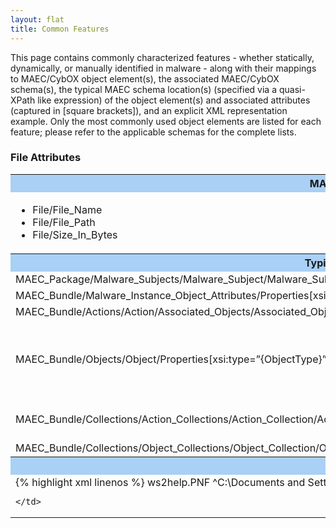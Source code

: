 ```yaml
---
layout: flat
title: Common Features
---
```


This page contains commonly characterized features - whether statically, dynamically, or manually identified in malware - along with their mappings to MAEC/CybOX object element(s), the associated MAEC/CybOX schema(s), the typical MAEC schema location(s) (specified via a quasi-XPath like expression) of the object element(s) and associated attributes (captured in [square brackets]), and an explicit XML representation example. Only the most commonly used object elements are listed for each feature; please refer to the applicable schemas for the complete lists.  

### File Attributes

<table class="table-border">
  <tr style="background-color:#A9D0F5">
    <th>MAEC/CybOX Object Element(s)</th>
    <th>MAEC/CybOX Schema(s)</th>
  </tr>
  <tr>
    <td>
      <ul>
	    <li> File/File_Name
		<li> File/File_Path
		<li> File/Size_In_Bytes
	  </ul
	  >
    </td>
    <td>
      <ul>
        <li> <a href=http://maecproject.github.io/data-model/4.1/FileObj/FileObjectType/>CybOX:FileObj</a>
   	    <li> CybOX:WinFileObj
		<li> CybOX:WinExecFileObj
	  </ul>
    </td>
  </tr>
  <tr style="background-color:#A9D0F5">
    <th width="65%">Typical MAEC Schema Location(s)</th>
	<th>Description</th>
  </tr>
  <tr>   
    <td width="65%">MAEC_Package/Malware_Subjects/Malware_Subject/Malware_Subject/Malware_Instance_Object_Attributes/Properties[xsi:type=”{ObjectType}”]</td>
	<td>Used for</td>
  </tr>
  <tr>
	 <td width="65%">MAEC_Bundle/Malware_Instance_Object_Attributes/Properties[xsi:type=”{ObjectType}”]</td>
	 <td></td>
  </tr>
  <tr>
	 <td width="65%">MAEC_Bundle/Actions/Action/Associated_Objects/Associated_Object/Properties[xsi:type=”{ObjectType}”]</td>
	 <td></td>
  </tr>
  <tr>
	 <td width="65%">MAEC_Bundle/Objects/Object/Properties[xsi:type=”{ObjectType}”]</td>
	 <td>Used for capturing individual files associated with a malware instance, including those that represent some extracted feature (e.g., strings).</td>
  </tr>
  <tr>
    <td width="65%">MAEC_Bundle/Collections/Action_Collections/Action_Collection/Action_List/Action/Associated_Objects/Associated_Object/Properties[xsi:type=”{ObjectType}”]</td>
	<td>Used for capturing individual files associated with an Action</td>
  </tr>
  <tr>
    <td width="65%">MAEC_Bundle/Collections/Object_Collections/Object_Collection/Object_List/Object/Properties[xsi:type=”{ObjectType}”]</td>
	<td></td>
  </tr>
  <tr style="background-color:#A9D0F5">
    <th colspan="2">MAEC/CybOX XML Representation Example</th>
  </tr>
  <tr>
    <td colspan="2">
{% highlight xml linenos %}
<cybox: Associated_Object id="maec-example-obj-2"> 
<cybox:Properties xsi:type="WinExecFileObj:WindowsExecutableFileObjectType"> 
<FileObj:File_Name>ws2help.PNF</FileObj:File_Name> 
<FileObj:File_Path condition="FitsPattern" pattern_type="Regex">^C:\Documents and Settings\\s+user\s+\Local Settings\Application\Data</FileObj:Full_Path>
<FileObj:Size_In_Bytes>196608</FileObj:Size_In_Bytes> </cybox:Properties>
</cybox: Associated_Object>
{% endhighlight %}
	
    </td>
  </tr>
</table>
    	
		   
